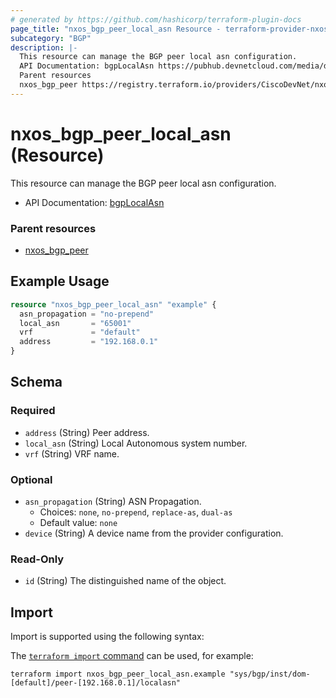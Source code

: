 ```yaml
---
# generated by https://github.com/hashicorp/terraform-plugin-docs
page_title: "nxos_bgp_peer_local_asn Resource - terraform-provider-nxos"
subcategory: "BGP"
description: |-
  This resource can manage the BGP peer local asn configuration.
  API Documentation: bgpLocalAsn https://pubhub.devnetcloud.com/media/dme-docs-10-2-2/docs/Routing%20and%20Forwarding/bgp:localasn/
  Parent resources
  nxos_bgp_peer https://registry.terraform.io/providers/CiscoDevNet/nxos/latest/docs/resources/bgp_peer
---
```


# nxos_bgp_peer_local_asn (Resource)

This resource can manage the BGP peer local asn configuration.

- API Documentation: [bgpLocalAsn](https://pubhub.devnetcloud.com/media/dme-docs-10-2-2/docs/Routing%20and%20Forwarding/bgp:localasn/)

### Parent resources

- [nxos_bgp_peer](https://registry.terraform.io/providers/CiscoDevNet/nxos/latest/docs/resources/bgp_peer)

## Example Usage

```terraform
resource "nxos_bgp_peer_local_asn" "example" {
  asn_propagation = "no-prepend"
  local_asn       = "65001"
  vrf             = "default"
  address         = "192.168.0.1"
}
```

<!-- schema generated by tfplugindocs -->
## Schema

### Required

- `address` (String) Peer address.
- `local_asn` (String) Local Autonomous system number.
- `vrf` (String) VRF name.

### Optional

- `asn_propagation` (String) ASN Propagation.
  - Choices: `none`, `no-prepend`, `replace-as`, `dual-as`
  - Default value: `none`
- `device` (String) A device name from the provider configuration.

### Read-Only

- `id` (String) The distinguished name of the object.

## Import

Import is supported using the following syntax:

The [`terraform import` command](https://developer.hashicorp.com/terraform/cli/commands/import) can be used, for example:

```shell
terraform import nxos_bgp_peer_local_asn.example "sys/bgp/inst/dom-[default]/peer-[192.168.0.1]/localasn"
```
